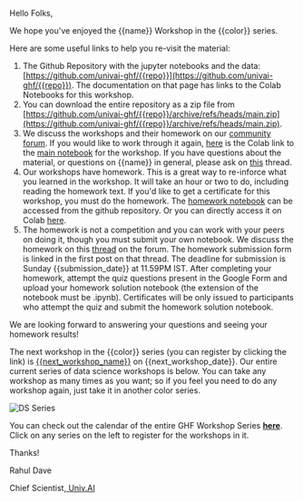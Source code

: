Hello Folks,

We hope you've enjoyed the {{name}} Workshop in the {{color}} series.

Here are some useful links to help you re-visit the material:

1. The  Github Repository with the jupyter notebooks and the data:[https://github.com/univai-ghf/{{repo}}](https://github.com/univai-ghf/{{repo}}). The documentation on that page has links to the Colab Notebooks for this workshop.
2. You can download the entire repository as a zip file from [https://github.com/univai-ghf/{{repo}}/archive/refs/heads/main.zip](https://github.com/univai-ghf/{{repo}}/archive/refs/heads/main.zip).
3. We discuss the workshops and their homework on our [community forum](https://discourse.univ.ai). If you would like to work through it again, [here](https://colab.research.google.com/github/univai-ghf/{{repo}}/blob/main/{{main_notebook_file}}) is the Colab link to the [main notebook](https://github.com/univai-ghf/{{repo}}/blob/main/{{main_notebook_file}}) for the workshop. If you have questions about the material, or questions on {{name}} in general, please ask on [this]({{thread_main}}) thread.
4. Our workshops have homework. This is a great way to re-inforce what you learned in the workshop. It will take an hour or two to do, including reading the homework text. If you'd like to get a certificate for this workshop, you must do the homework. The [homework notebook](https://github.com/univai-ghf/{{repo}}/blob/main/{{homework_notebook_file}}) can be accessed from the github repository. Or you can directly access it on Colab [here](https://colab.research.google.com/github/univai-ghf/{{repo}}/blob/main/{{homework_notebook_file}}).
5. The homework is not a competition and you can work with your peers on doing it, though you must submit your own notebook. We discuss the homework on this [thread]({{thread_homework}}) on the forum. The homework submission form is linked in the first post on that thread. The deadline for submission is Sunday {{submission_date}} at 11.59PM IST. After completing your homework, attempt the quiz questions present in the Google Form and upload your homework solution notebook (the extension of the notebook must be .ipynb). Certificates will be only issued to participants who attempt the quiz and submit the homework solution notebook.

We are looking forward to answering your questions and seeing your homework results!

The next workshop in the {{color}} series (you can register by clicking the link) is [{{next_workshop_name}}]({{next_workshop_link}}) on {{next_workshop_date}}. Our entire current series of data science workshops is below. You can take any workshop as many times as you want; so if you feel you need to do any workshop again, just take it in another color series.

![DS Series](https://github.com/univai-ghf/ghfmedia/raw/main/images/ds-series.png)

You can check out the calendar of the entire GHF Workshop Series [ **here**](https://community.univ.ai/sequences/). Click on any series on the left to register for the workshops in it.

Thanks!

Rahul Dave

Chief Scientist,[ Univ.AI](https://univ.ai/)
